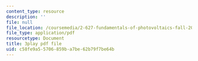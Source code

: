 ```yaml
---
content_type: resource
description: ''
file: null
file_location: /coursemedia/2-627-fundamentals-of-photovoltaics-fall-2013/c58fe9a55706859ba7be62b79f7be64b_69H3kTwques.pdf
file_type: application/pdf
resourcetype: Document
title: 3play pdf file
uid: c58fe9a5-5706-859b-a7be-62b79f7be64b
---
```

